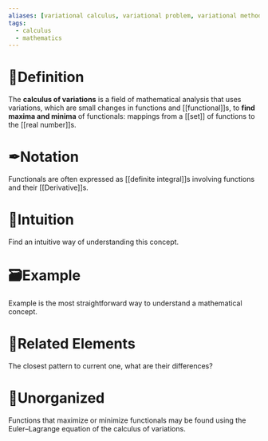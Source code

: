 ```yaml
---
aliases: [variational calculus, variational problem, variational method]
tags:
  - calculus
  - mathematics
---
```



# 📝Definition
The **calculus of variations** is a field of mathematical analysis that uses variations, which are small changes in functions and [[functional]]s, to **find maxima and minima** of functionals: mappings from a [[set]] of functions to the [[real number]]s.

# ✒Notation
Functionals are often expressed as [[definite integral]]s involving functions and their [[Derivative]]s.

# 🧠Intuition
Find an intuitive way of understanding this concept.

# 🗃Example
Example is the most straightforward way to understand a mathematical concept.

# 🌱Related Elements
The closest pattern to current one, what are their differences?


# 🍂Unorganized
Functions that maximize or minimize functionals may be found using the Euler–Lagrange equation of the calculus of variations.